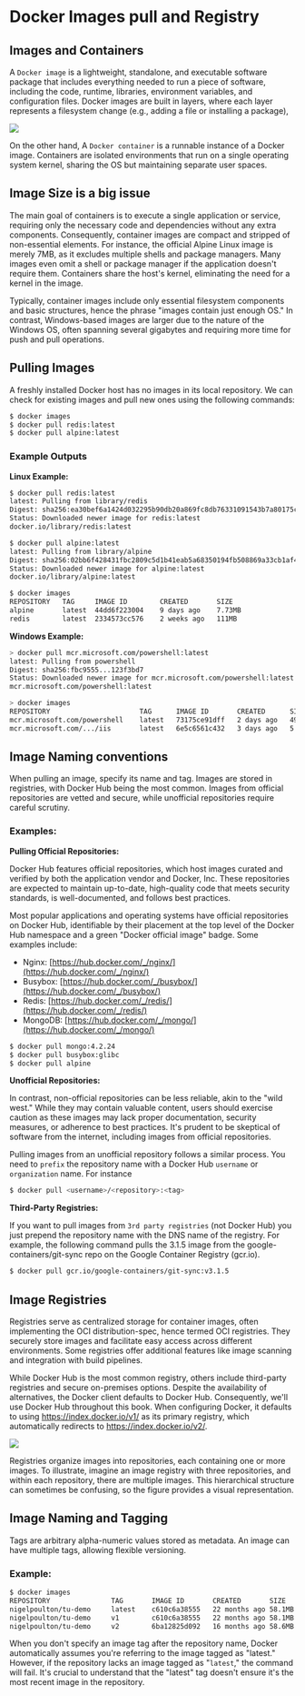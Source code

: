 # Docker Images pull and Registry 

## Images and Containers
A `Docker image` is a lightweight, standalone, and executable software package that includes everything needed to run a piece of software, including the code, runtime, libraries, environment variables, and configuration files. Docker images are built in layers, where each layer represents a filesystem change (e.g., adding a file or installing a package),

![](https://github.com/poridhiEng/poridhi-labs/blob/main/Poridhi%20Labs/Docker%20Labs/Docker%20Deep%20Dive/Chapter%2006/5/images/image1.png?raw=true)

On the other hand, A `Docker container` is a runnable instance of a Docker image. Containers are isolated environments that run on a single operating system kernel, sharing the OS but maintaining separate user spaces.

## Image Size is a big issue

The main goal of containers is to execute a single application or service, requiring only the necessary code and dependencies without any extra components. Consequently, container images are compact and stripped of non-essential elements. For instance, the official Alpine Linux image is merely 7MB, as it excludes multiple shells and package managers. Many images even omit a shell or package manager if the application doesn't require them. Containers share the host's kernel, eliminating the need for a kernel in the image. 

Typically, container images include only essential filesystem components and basic structures, hence the phrase "images contain just enough OS." In contrast, Windows-based images are larger due to the nature of the Windows OS, often spanning several gigabytes and requiring more time for push and pull operations.

## Pulling Images
A freshly installed Docker host has no images in its local repository. We can check for existing images and pull new ones using the following commands:

```sh
$ docker images
$ docker pull redis:latest
$ docker pull alpine:latest
```

### Example Outputs
**Linux Example:**

```sh
$ docker pull redis:latest
latest: Pulling from library/redis
Digest: sha256:ea30bef6a1424d032295b90db20a869fc8db76331091543b7a80175cede7d887
Status: Downloaded newer image for redis:latest
docker.io/library/redis:latest

$ docker pull alpine:latest
latest: Pulling from library/alpine
Digest: sha256:02bb6f428431fbc2809c5d1b41eab5a68350194fb508869a33cb1af4444c9b11
Status: Downloaded newer image for alpine:latest
docker.io/library/alpine:latest

$ docker images
REPOSITORY   TAG     IMAGE ID        CREATED       SIZE
alpine       latest  44dd6f223004    9 days ago    7.73MB 
redis        latest  2334573cc576    2 weeks ago   111MB
```

**Windows Example:**

```sh
> docker pull mcr.microsoft.com/powershell:latest
latest: Pulling from powershell
Digest: sha256:fbc9555...123f3bd7
Status: Downloaded newer image for mcr.microsoft.com/powershell:latest
mcr.microsoft.com/powershell:latest

> docker images
REPOSITORY                      TAG      IMAGE ID       CREATED      SIZE
mcr.microsoft.com/powershell    latest   73175ce91dff   2 days ago   495MB
mcr.microsoft.com/.../iis       latest   6e5c6561c432   3 days ago   5.05GB
```

## Image Naming conventions
When pulling an image, specify its name and tag. Images are stored in registries, with Docker Hub being the most common. Images from official repositories are vetted and secure, while unofficial repositories require careful scrutiny.

### Examples:
**Pulling Official Repositories:**

Docker Hub features official repositories, which host images curated and verified by both the application vendor and Docker, Inc. These repositories are expected to maintain up-to-date, high-quality code that meets security standards, is well-documented, and follows best practices.

Most popular applications and operating systems have official repositories on Docker Hub, identifiable by their placement at the top level of the Docker Hub namespace and a green "Docker official image" badge. Some examples include:

- Nginx: [https://hub.docker.com/_/nginx/](https://hub.docker.com/_/nginx/)
- Busybox: [https://hub.docker.com/_/busybox/](https://hub.docker.com/_/busybox/)
- Redis: [https://hub.docker.com/_/redis/](https://hub.docker.com/_/redis/)
- MongoDB: [https://hub.docker.com/_/mongo/](https://hub.docker.com/_/mongo/)

```sh
$ docker pull mongo:4.2.24
$ docker pull busybox:glibc
$ docker pull alpine
```

**Unofficial Repositories:**

In contrast, non-official repositories can be less reliable, akin to the "wild west." While they may contain valuable content, users should exercise caution as these images may lack proper documentation, security measures, or adherence to best practices. It's prudent to be skeptical of software from the internet, including images from official repositories.

Pulling images from an unofficial repository follows a similar process. You need to `prefix` the repository name with a Docker Hub `username` or `organization` name. For instance

```sh
$ docker pull <username>/<repository>:<tag>
```

**Third-Party Registries:**

If you want to pull images from `3rd party registries` (not Docker Hub) you just prepend the repository name with the DNS name of the registry. For example, the following command pulls the 3.1.5 image from the google-containers/git-sync repo on the Google Container Registry (gcr.io).

```sh
$ docker pull gcr.io/google-containers/git-sync:v3.1.5
```

## Image Registries
Registries serve as centralized storage for container images, often implementing the OCI distribution-spec, hence termed OCI registries. They securely store images and facilitate easy access across different environments. Some registries offer additional features like image scanning and integration with build pipelines.

While Docker Hub is the most common registry, others include third-party registries and secure on-premises options. Despite the availability of alternatives, the Docker client defaults to Docker Hub. Consequently, we'll use Docker Hub throughout this book. When configuring Docker, it defaults to using https://index.docker.io/v1/ as its primary registry, which automatically redirects to https://index.docker.io/v2/.

![](https://github.com/poridhiEng/poridhi-labs/blob/main/Poridhi%20Labs/Docker%20Labs/Docker%20Deep%20Dive/Chapter%2006/5/images/image2.png?raw=true)

Registries organize images into repositories, each containing one or more images. To illustrate, imagine an image registry with three repositories, and within each repository, there are multiple images. This hierarchical structure can sometimes be confusing, so the figure provides a visual representation.

## Image Naming and Tagging
Tags are arbitrary alpha-numeric values stored as metadata. An image can have multiple tags, allowing flexible versioning.

### Example:

```sh
$ docker images
REPOSITORY               TAG       IMAGE ID       CREATED       SIZE
nigelpoulton/tu-demo     latest    c610c6a38555   22 months ago 58.1MB
nigelpoulton/tu-demo     v1        c610c6a38555   22 months ago 58.1MB
nigelpoulton/tu-demo     v2        6ba12825d092   16 months ago 58.6MB
```

When you don't specify an image tag after the repository name, Docker automatically assumes you're referring to the image tagged as "latest." However, if the repository lacks an image tagged as "`latest`," the command will fail. It's crucial to understand that the "latest" tag doesn't ensure it's the most recent image in the repository.